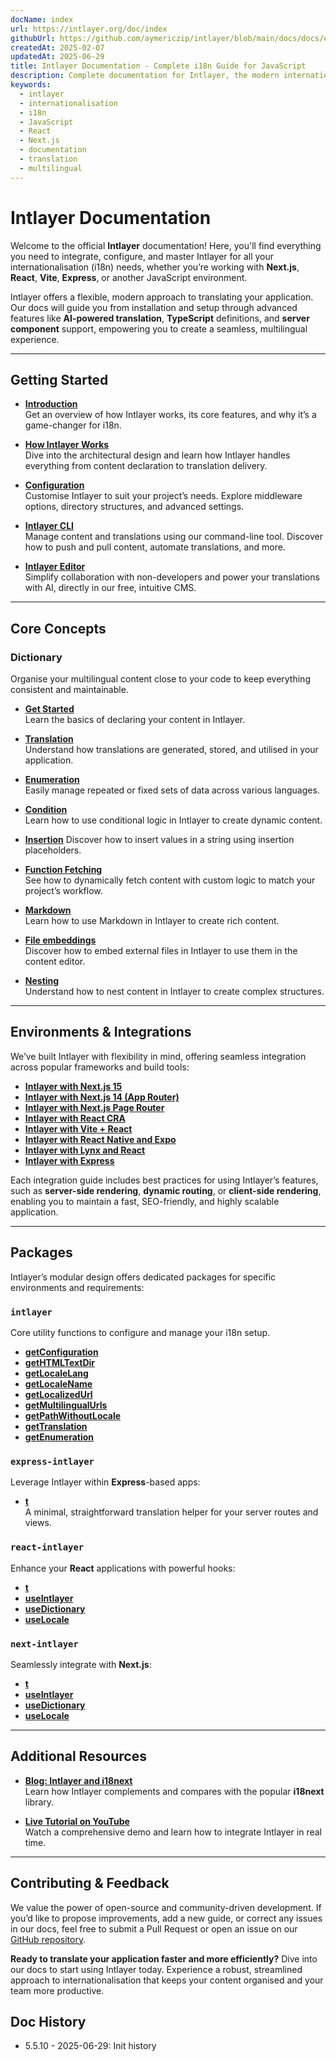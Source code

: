 ```yaml
---
docName: index
url: https://intlayer.org/doc/index
githubUrl: https://github.com/aymericzip/intlayer/blob/main/docs/docs/en-GB/index.md
createdAt: 2025-02-07
updatedAt: 2025-06-29
title: Intlayer Documentation - Complete i18n Guide for JavaScript
description: Complete documentation for Intlayer, the modern internationalisation library for JavaScript, React, Next.js, Express, and more frameworks.
keywords:
  - intlayer
  - internationalisation
  - i18n
  - JavaScript
  - React
  - Next.js
  - documentation
  - translation
  - multilingual
---
```


# Intlayer Documentation

Welcome to the official **Intlayer** documentation! Here, you'll find everything you need to integrate, configure, and master Intlayer for all your internationalisation (i18n) needs, whether you’re working with **Next.js**, **React**, **Vite**, **Express**, or another JavaScript environment.

Intlayer offers a flexible, modern approach to translating your application. Our docs will guide you from installation and setup through advanced features like **AI-powered translation**, **TypeScript** definitions, and **server component** support, empowering you to create a seamless, multilingual experience.

---

## Getting Started

- **[Introduction](https://github.com/aymericzip/intlayer/blob/main/docs/docs/en-GB/introduction.md)**  
  Get an overview of how Intlayer works, its core features, and why it’s a game-changer for i18n.

- **[How Intlayer Works](https://github.com/aymericzip/intlayer/blob/main/docs/docs/en-GB/how_works_intlayer.md)**  
  Dive into the architectural design and learn how Intlayer handles everything from content declaration to translation delivery.

- **[Configuration](https://github.com/aymericzip/intlayer/blob/main/docs/docs/en-GB/configuration.md)**  
  Customise Intlayer to suit your project’s needs. Explore middleware options, directory structures, and advanced settings.

- **[Intlayer CLI](https://github.com/aymericzip/intlayer/blob/main/docs/docs/en-GB/intlayer_cli.md)**  
  Manage content and translations using our command-line tool. Discover how to push and pull content, automate translations, and more.

- **[Intlayer Editor](https://github.com/aymericzip/intlayer/blob/main/docs/docs/en-GB/intlayer_visual_editor.md)**  
  Simplify collaboration with non-developers and power your translations with AI, directly in our free, intuitive CMS.

---

## Core Concepts

### Dictionary

Organise your multilingual content close to your code to keep everything consistent and maintainable.

- **[Get Started](https://github.com/aymericzip/intlayer/blob/main/docs/docs/en-GB/dictionary/get_started.md)**  
  Learn the basics of declaring your content in Intlayer.

- **[Translation](https://github.com/aymericzip/intlayer/blob/main/docs/docs/en-GB/dictionary/translation.md)**  
  Understand how translations are generated, stored, and utilised in your application.

- **[Enumeration](https://github.com/aymericzip/intlayer/blob/main/docs/docs/en-GB/dictionary/enumeration.md)**  
  Easily manage repeated or fixed sets of data across various languages.

- **[Condition](https://github.com/aymericzip/intlayer/blob/main/docs/docs/en-GB/dictionary/conditional.md)**  
  Learn how to use conditional logic in Intlayer to create dynamic content.

- **[Insertion](https://github.com/aymericzip/intlayer/blob/main/docs/docs/en-GB/dictionary/insertion.md)**
  Discover how to insert values in a string using insertion placeholders.

- **[Function Fetching](https://github.com/aymericzip/intlayer/blob/main/docs/docs/en-GB/dictionary/function_fetching.md)**  
  See how to dynamically fetch content with custom logic to match your project’s workflow.

- **[Markdown](https://github.com/aymericzip/intlayer/blob/main/docs/docs/en-GB/dictionary/markdown.md)**  
  Learn how to use Markdown in Intlayer to create rich content.

- **[File embeddings](https://github.com/aymericzip/intlayer/blob/main/docs/docs/en-GB/dictionary/file_embeddings.md)**  
  Discover how to embed external files in Intlayer to use them in the content editor.

- **[Nesting](https://github.com/aymericzip/intlayer/blob/main/docs/docs/en-GB/dictionary/nesting.md)**  
  Understand how to nest content in Intlayer to create complex structures.

---

## Environments & Integrations

We’ve built Intlayer with flexibility in mind, offering seamless integration across popular frameworks and build tools:

- **[Intlayer with Next.js 15](https://github.com/aymericzip/intlayer/blob/main/docs/docs/en-GB/intlayer_with_nextjs_15.md)**
- **[Intlayer with Next.js 14 (App Router)](https://github.com/aymericzip/intlayer/blob/main/docs/docs/en-GB/intlayer_with_nextjs_14.md)**
- **[Intlayer with Next.js Page Router](https://github.com/aymericzip/intlayer/blob/main/docs/docs/en-GB/intlayer_with_nextjs_page_router.md)**
- **[Intlayer with React CRA](https://github.com/aymericzip/intlayer/blob/main/docs/docs/en-GB/intlayer_with_create_react_app.md)**
- **[Intlayer with Vite + React](https://github.com/aymericzip/intlayer/blob/main/docs/docs/en-GB/intlayer_with_vite+react.md)**
- **[Intlayer with React Native and Expo](https://github.com/aymericzip/intlayer/blob/main/docs/docs/en-GB/intlayer_with_react_native+expo.md)**
- **[Intlayer with Lynx and React](https://github.com/aymericzip/intlayer/blob/main/docs/docs/en-GB/intlayer_with_lynx+react.md)**
- **[Intlayer with Express](https://github.com/aymericzip/intlayer/blob/main/docs/docs/en-GB/intlayer_with_express.md)**

Each integration guide includes best practices for using Intlayer’s features, such as **server-side rendering**, **dynamic routing**, or **client-side rendering**, enabling you to maintain a fast, SEO-friendly, and highly scalable application.

---

## Packages

Intlayer’s modular design offers dedicated packages for specific environments and requirements:

### `intlayer`

Core utility functions to configure and manage your i18n setup.

- **[getConfiguration](https://github.com/aymericzip/intlayer/blob/main/docs/docs/en-GB/packages/intlayer/getConfiguration.md)**
- **[getHTMLTextDir](https://github.com/aymericzip/intlayer/blob/main/docs/docs/en-GB/packages/intlayer/getHTMLTextDir.md)**
- **[getLocaleLang](https://github.com/aymericzip/intlayer/blob/main/docs/docs/en-GB/packages/intlayer/getLocaleLang.md)**
- **[getLocaleName](https://github.com/aymericzip/intlayer/blob/main/docs/docs/en-GB/packages/intlayer/getLocaleName.md)**
- **[getLocalizedUrl](https://github.com/aymericzip/intlayer/blob/main/docs/docs/en-GB/packages/intlayer/getLocalizedUrl.md)**
- **[getMultilingualUrls](https://github.com/aymericzip/intlayer/blob/main/docs/docs/en-GB/packages/intlayer/getMultilingualUrls.md)**
- **[getPathWithoutLocale](https://github.com/aymericzip/intlayer/blob/main/docs/docs/en-GB/packages/intlayer/getPathWithoutLocale.md)**
- **[getTranslation](https://github.com/aymericzip/intlayer/blob/main/docs/docs/en-GB/packages/intlayer/getTranslation.md)**
- **[getEnumeration](https://github.com/aymericzip/intlayer/blob/main/docs/docs/en-GB/packages/intlayer/getEnumeration.md)**

### `express-intlayer`

Leverage Intlayer within **Express**-based apps:

- **[t](https://github.com/aymericzip/intlayer/blob/main/docs/docs/en-GB/packages/express-intlayer/t.md)**  
  A minimal, straightforward translation helper for your server routes and views.

### `react-intlayer`

Enhance your **React** applications with powerful hooks:

- **[t](https://github.com/aymericzip/intlayer/blob/main/docs/docs/en-GB/packages/react-intlayer/t.md)**
- **[useIntlayer](https://github.com/aymericzip/intlayer/blob/main/docs/docs/en-GB/packages/react-intlayer/useIntlayer.md)**
- **[useDictionary](https://github.com/aymericzip/intlayer/blob/main/docs/docs/en-GB/packages/react-intlayer/useDictionary.md)**
- **[useLocale](https://github.com/aymericzip/intlayer/blob/main/docs/docs/en-GB/packages/react-intlayer/useLocale.md)**

### `next-intlayer`

Seamlessly integrate with **Next.js**:

- **[t](https://github.com/aymericzip/intlayer/blob/main/docs/docs/en-GB/packages/next-intlayer/t.md)**
- **[useIntlayer](https://github.com/aymericzip/intlayer/blob/main/docs/docs/en-GB/packages/next-intlayer/useIntlayer.md)**
- **[useDictionary](https://github.com/aymericzip/intlayer/blob/main/docs/docs/en-GB/packages/next-intlayer/useDictionary.md)**
- **[useLocale](https://github.com/aymericzip/intlayer/blob/main/docs/docs/en-GB/packages/next-intlayer/useLocale.md)**

---

## Additional Resources

- **[Blog: Intlayer and i18next](https://github.com/aymericzip/intlayer/blob/main/docs/docs/en-GB/intlayer_with_i18next.md)**  
  Learn how Intlayer complements and compares with the popular **i18next** library.

- **[Live Tutorial on YouTube](https://youtu.be/W2G7KxuSD4c?si=GyU_KpVhr61razRw)**  
  Watch a comprehensive demo and learn how to integrate Intlayer in real time.

---

## Contributing & Feedback

We value the power of open-source and community-driven development. If you’d like to propose improvements, add a new guide, or correct any issues in our docs, feel free to submit a Pull Request or open an issue on our [GitHub repository](https://github.com/aymericzip/intlayer/blob/main/docs/docs).

**Ready to translate your application faster and more efficiently?** Dive into our docs to start using Intlayer today. Experience a robust, streamlined approach to internationalisation that keeps your content organised and your team more productive.

## Doc History

- 5.5.10 - 2025-06-29: Init history
